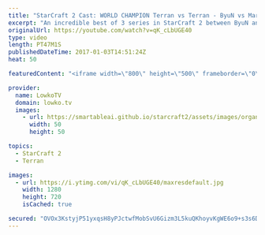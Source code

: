 ```yaml
---
title: "StarCraft 2 Cast: WORLD CHAMPION Terran vs Terran - ByuN vs Maru!"
excerpt: "An incredible best of 3 series in StarCraft 2 between ByuN and Maru. Subscribe for more videos: http://lowko.tv/youtube More StarCraft 2 Casts: https://goo.gl/qma5gW  Terran versus Terran is an incredibly technical matchup. One misstep and the Siege Tanks of your opponent will be able to obliterate your"
originalUrl: https://youtube.com/watch?v=qK_cLbUGE40
type: video
length: PT47M1S
publishedDateTime: 2017-01-03T14:51:24Z
heat: 50

featuredContent: "<iframe width=\"800\" height=\"500\" frameborder=\"0\" src=\"https://www.youtube.com/embed/qK_cLbUGE40\" allow=\"accelerometer; autoplay; encrypted-media; gyroscope; picture-in-picture\" allowfullscreen></iframe>"

provider:
  name: LowkoTV
  domain: lowko.tv
  images:
    - url: https://smartableai.github.io/starcraft2/assets/images/organizations/lowko.tv-50x50.jpg
      width: 50
      height: 50

topics:
  - StarCraft 2
  - Terran

images:
  - url: https://i.ytimg.com/vi/qK_cLbUGE40/maxresdefault.jpg
    width: 1280
    height: 720
    isCached: true

secured: "OVOx3KstyjP51yxqsH8yPJctwfMobSvU6Gizm3L5kuQKhoyvKgWE6o9+s3s6D4CxvsDkFV+29Ohu2hVJJ0PsOXQ1m2cc2vfuyQnca9eGb27HsCXJfu13lMLOG+LYRed/1LzLLEhUxmygs7UakK2ClI1Rc1tDz6H3qtHU5TyOe6JK/Ej/GTy4S/3knYwA0ZKmWqzfKIKfXc8k23O/Mq7V5R+CQ5qJWDD4LO2Ul5dDc4VDxqN96X1tGo+R8cJUOt36IFncLsPEc2WIdIfCEv1JvF7fP8vGUNXrQNgv/2boPbtshFNxuvQ/v5LOav754x7IFLok9+W+U9XLt+w20v5Oe7MnBWrETj//VHLl83q55vrYxx/2MLeIVnjhnHCfG5ILi3xi4DWdQhcnP8xLSJ+LgGsbE0zN9B2+ww0Qj95MfL0owzmLSR4jBF0KC9kHilAG;w66HCYykQlfsrTJ8X62x7Q=="
---
```


